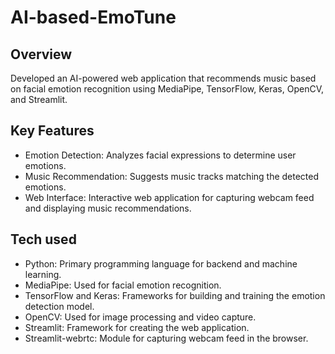 # AI-based-EmoTune

## Overview
Developed an AI-powered web application that recommends music based on facial emotion recognition using MediaPipe, TensorFlow, Keras, OpenCV, and Streamlit.

## Key Features 
+ Emotion Detection: Analyzes facial expressions to determine user emotions.
+ Music Recommendation: Suggests music tracks matching the detected emotions.
+ Web Interface: Interactive web application for capturing webcam feed and displaying music recommendations.

## Tech used
+ Python: Primary programming language for backend and machine learning.
+ MediaPipe: Used for facial emotion recognition.
+ TensorFlow and Keras: Frameworks for building and training the emotion detection model.
+ OpenCV: Used for image processing and video capture.
+ Streamlit: Framework for creating the web application.
+ Streamlit-webrtc: Module for capturing webcam feed in the browser.
